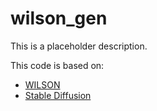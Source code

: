 # wilson_gen
This is a placeholder description.

This code is based on:
- [WILSON](https://github.com/fcdl94/WILSON)
- [Stable Diffusion](https://github.com/Stability-AI/generative-models)
